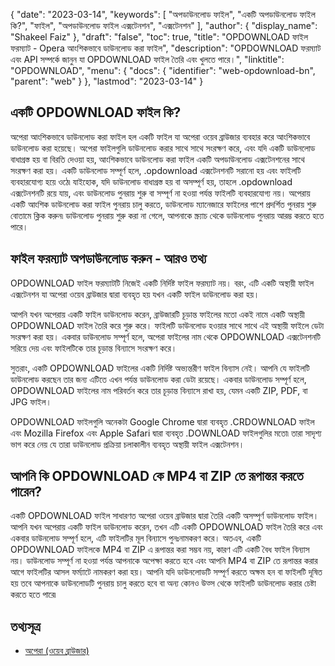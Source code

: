 {
  "date": "2023-03-14",
  "keywords": [
"অপডাউনলোড ফাইল",
"একটি অপডাউনলোড ফাইল কি?",
"ফাইল",
"অপডাউনলোড ফাইল এক্সটেনশন",
"এক্সটেনশন"
],
  "author": {
    "display_name": "Shakeel Faiz"
},
  "draft": "false",
  "toc": true,
  "title": "OPDOWNLOAD ফাইল ফরম্যাট - Opera আংশিকভাবে ডাউনলোড করা ফাইল",
  "description": "OPDOWNLOAD ফরম্যাট এবং API সম্পর্কে জানুন যা OPDOWNLOAD ফাইল তৈরি এবং খুলতে পারে।",
  "linktitle": "OPDOWNLOAD",
  "menu": {
    "docs": {
      "identifier": "web-opdownload-bn",
      "parent": "web"
}
},
  "lastmod": "2023-03-14"
}

## একটি OPDOWNLOAD ফাইল কি?

অপেরা আংশিকভাবে ডাউনলোড করা ফাইল হল একটি ফাইল যা অপেরা ওয়েব ব্রাউজার ব্যবহার করে আংশিকভাবে ডাউনলোড করা হয়েছে। অপেরা ফাইলগুলি ডাউনলোড করার সাথে সাথে সংরক্ষণ করে, এবং যদি একটি ডাউনলোড বাধাগ্রস্ত হয় বা বিরতি দেওয়া হয়, আংশিকভাবে ডাউনলোড করা ফাইল একটি অপডাউনলোড এক্সটেনশনের সাথে সংরক্ষণ করা হয়। একটি ডাউনলোড সম্পূর্ণ হলে, .opdownload এক্সটেনশনটি সরানো হয় এবং ফাইলটি ব্যবহারযোগ্য হয়ে ওঠে৷ যাইহোক, যদি ডাউনলোড বাধাগ্রস্ত হয় বা অসম্পূর্ণ হয়, তাহলে .opdownload এক্সটেনশনটি রয়ে যায়, এবং ডাউনলোড পুনরায় শুরু বা সম্পূর্ণ না হওয়া পর্যন্ত ফাইলটি ব্যবহারযোগ্য নয়। অপেরায় একটি আংশিক ডাউনলোড করা ফাইল পুনরায় চালু করতে, ডাউনলোড ম্যানেজারে ফাইলের পাশে প্রদর্শিত পুনরায় শুরু বোতামে ক্লিক করুন৷ ডাউনলোড পুনরায় শুরু করা না গেলে, আপনাকে স্ক্র্যাচ থেকে ডাউনলোড পুনরায় আরম্ভ করতে হতে পারে।

## ফাইল ফরম্যাট অপডাউনলোড করুন - আরও তথ্য

OPDOWNLOAD ফাইল ফরম্যাটটি নিজেই একটি নির্দিষ্ট ফাইল ফরম্যাট নয়। বরং, এটি একটি অস্থায়ী ফাইল এক্সটেনশন যা অপেরা ওয়েব ব্রাউজার দ্বারা ব্যবহৃত হয় যখন একটি ফাইল ডাউনলোড করা হয়।

আপনি যখন অপেরায় একটি ফাইল ডাউনলোড করেন, ব্রাউজারটি চূড়ান্ত ফাইলের মতো একই নামে একটি অস্থায়ী OPDOWNLOAD ফাইল তৈরি করে শুরু করে। ফাইলটি ডাউনলোড হওয়ার সাথে সাথে এই অস্থায়ী ফাইলে ডেটা সংরক্ষণ করা হয়। একবার ডাউনলোড সম্পূর্ণ হলে, অপেরা ফাইলের নাম থেকে OPDOWNLOAD এক্সটেনশনটি সরিয়ে দেয় এবং ফাইলটিকে তার চূড়ান্ত বিন্যাসে সংরক্ষণ করে।

সুতরাং, একটি OPDOWNLOAD ফাইলের একটি নির্দিষ্ট অভ্যন্তরীণ ফাইল বিন্যাস নেই। আপনি যে ফাইলটি ডাউনলোড করছেন তার জন্য এটিতে এখন পর্যন্ত ডাউনলোড করা ডেটা রয়েছে। একবার ডাউনলোড সম্পূর্ণ হলে, OPDOWNLOAD ফাইলের নাম পরিবর্তন করে তার চূড়ান্ত বিন্যাসে রাখা হয়, যেমন একটি ZIP, PDF, বা JPG ফাইল।

OPDOWNLOAD ফাইলগুলি অনেকটা Google Chrome দ্বারা ব্যবহৃত .CRDOWNLOAD ফাইল এবং Mozilla Firefox এবং Apple Safari দ্বারা ব্যবহৃত .DOWNLOAD ফাইলগুলির মতো৷ তারা সাদৃশ্য ভাগ করে নেয় যে তারা ডাউনলোড প্রক্রিয়া চলাকালীন ব্যবহৃত অস্থায়ী ফাইল এক্সটেনশন।

## আপনি কি OPDOWNLOAD কে MP4 বা ZIP তে রূপান্তর করতে পারেন?

একটি OPDOWNLOAD ফাইল সাধারণত অপেরা ওয়েব ব্রাউজার দ্বারা তৈরি একটি অসম্পূর্ণ ডাউনলোড ফাইল। আপনি যখন অপেরায় একটি ফাইল ডাউনলোড করেন, তখন এটি একটি OPDOWNLOAD ফাইল তৈরি করে এবং একবার ডাউনলোড সম্পূর্ণ হলে, এটি ফাইলটির মূল বিন্যাসে পুনঃনামকরণ করে। অতএব, একটি OPDOWNLOAD ফাইলকে MP4 বা ZIP এ রূপান্তর করা সম্ভব নয়, কারণ এটি একটি বৈধ ফাইল বিন্যাস নয়। ডাউনলোড সম্পূর্ণ না হওয়া পর্যন্ত আপনাকে অপেক্ষা করতে হবে এবং আপনি MP4 বা ZIP তে রূপান্তর করার আগে ফাইলটির আসল ফর্ম্যাটে নামকরণ করা হয়। আপনি যদি ডাউনলোডটি সম্পূর্ণ করতে অক্ষম হন বা ফাইলটি দূষিত হয় তবে আপনাকে ডাউনলোডটি পুনরায় চালু করতে হবে বা অন্য কোনও উত্স থেকে ফাইলটি ডাউনলোড করার চেষ্টা করতে হতে পারে৷

## তথ্যসূত্র
* [অপেরা (ওয়েব ব্রাউজার)](https://en.wikipedia.org/wiki/Opera_(web_browser))


